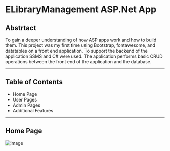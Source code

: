 # ELibraryManagement ASP.Net App
## Abstrtact
To gain a deeper understanding of how ASP apps work and how to build them. This project was my first time using Bootstrap, fontawesome, and datatables on a front end application. To support the backend of the application SSMS and C# were used. The application performs basic CRUD operations between the front end of the application and the database.
***
## Table of Contents
* Home Page
* User Pages
* Admin Pages
* Additional Features
***
## Home Page
![image](https://github.com/user-attachments/assets/2b3e9ac1-7bf4-4f6a-906c-62d1604a5389)
